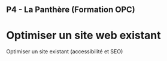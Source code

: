 ## P4 - La Panthère (Formation OPC)
# Optimiser un site web existant

Optimiser un site existant (accessibilité et SEO)

